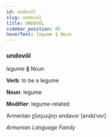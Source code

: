 ```yaml
---
id: undovöl
slug: undovöl
title: UNDOVÖL
sidebar_position: 85
hoverText: legume § Noun
---
```


### undovöl

*legume* **§** Noun

**Verb**: to be a legume

**Noun**: legume

**Modifier**: legume-related

Armenian ընդավոր əndavor [əndɑˈvoɾ]

*Armenian Language Family*